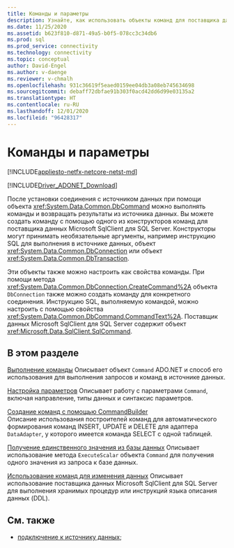 ```yaml
---
title: Команды и параметры
description: Узнайте, как использовать объекты команд для поставщика данных SqlClient (Майкрософт) для SQL Server для выполнения команд и получения результатов из источника данных.
ms.date: 11/25/2020
ms.assetid: b623f810-d871-49a5-b0f5-078cc3c34db6
ms.prod: sql
ms.prod_service: connectivity
ms.technology: connectivity
ms.topic: conceptual
author: David-Engel
ms.author: v-daenge
ms.reviewer: v-chmalh
ms.openlocfilehash: 931c36619f5eaed0159ee04db3a08eb745634698
ms.sourcegitcommit: debaff72dbfae91b303f0acd42dd6d99e03135a2
ms.translationtype: HT
ms.contentlocale: ru-RU
ms.lasthandoff: 12/01/2020
ms.locfileid: "96428317"
---
```

# <a name="commands-and-parameters"></a>Команды и параметры

[!INCLUDE[appliesto-netfx-netcore-netst-md](../../includes/appliesto-netfx-netcore-netst-md.md)]

[!INCLUDE[Driver_ADONET_Download](../../includes/driver_adonet_download.md)]

После установки соединения с источником данных при помощи объекта <xref:System.Data.Common.DbCommand> можно выполнять команды и возвращать результаты из источника данных. Вы можете создать команду с помощью одного из конструкторов команд для поставщика данных Microsoft SqlClient для SQL Server. Конструкторы могут принимать необязательные аргументы, например инструкцию SQL для выполнения в источнике данных, объект <xref:System.Data.Common.DbConnection> или объект <xref:System.Data.Common.DbTransaction>.

Эти объекты также можно настроить как свойства команды. При помощи метода <xref:System.Data.Common.DbConnection.CreateCommand%2A> объекта `DbConnection` также можно создать команду для конкретного соединения. Инструкцию SQL, выполняемую командой, можно настроить с помощью свойства <xref:System.Data.Common.DbCommand.CommandText%2A>. Поставщик данных Microsoft SqlClient для SQL Server содержит объект <xref:Microsoft.Data.SqlClient.SqlCommand>.

## <a name="in-this-section"></a>В этом разделе

[Выполнение команды](execute-command.md) Описывает объект `Command` ADO.NET и способ его использования для выполнения запросов и команд в источнике данных.

[Настройка параметров](configure-parameters.md) Описывает работу с параметрами `Command`, включая направление, типы данных и синтаксис параметров.

[Создание команд с помощью CommandBuilder](generate-commands-with-commandbuilders.md)  
Описание использования построителей команд для автоматического формирования команд INSERT, UPDATE и DELETE для адаптера `DataAdapter`, у которого имеется команда SELECT с одной таблицей.

[Получение единственного значения из базы данных](obtain-single-value-from-database.md) Описывает использование метода `ExecuteScalar` объекта `Command` для получения одного значения из запроса к базе данных.

[Использование команд для изменения данных](use-commands-to-modify-data.md) Описывает использование поставщика данных Microsoft SqlClient для SQL Server для выполнения хранимых процедур или инструкций языка описания данных (DDL).

## <a name="see-also"></a>См. также

- [подключение к источнику данных](connecting-to-data-source.md);
